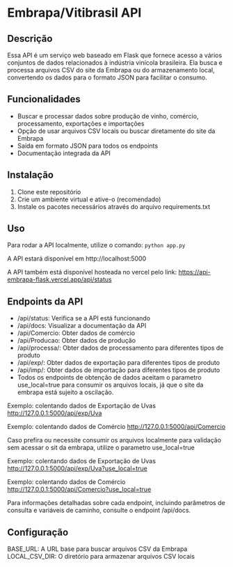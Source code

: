 # Embrapa/Vitibrasil API

## Descrição

Essa API é um serviço web baseado em Flask que fornece acesso a vários conjuntos de dados relacionados à indústria vinícola brasileira. Ela busca e processa arquivos CSV do site da Embrapa ou do armazenamento local, convertendo os dados para o formato JSON para facilitar o consumo.

## Funcionalidades

- Buscar e processar dados sobre produção de vinho, comércio, processamento, exportações e importações
- Opção de usar arquivos CSV locais ou buscar diretamente do site da Embrapa
- Saída em formato JSON para todos os endpoints
- Documentação integrada da API

## Instalação

1. Clone este repositório
2. Crie um ambiente virtual e ative-o (recomendado)
3. Instale os pacotes necessários através do arquivo requirements.txt


## Uso
Para rodar a API localmente, utilize o comando:
`python app.py`

A API estará disponível em http://localhost:5000

A API também está disponível hosteada no vercel pelo link: https://api-embrapa-flask.vercel.app/api/status


## Endpoints da API
- /api/status: Verifica se a API está funcionando
- /api/docs: Visualizar a documentação da API
- /api/Comercio: Obter dados de comércio
- /api/Producao: Obter dados de produção
- /api/processa/<produto>: Obter dados de processamento para diferentes tipos de produto
- /api/exp/<produto>: Obter dados de exportação para diferentes tipos de produto
- /api/imp/<produto>: Obter dados de importação para diferentes tipos de produto
- Todos os endpoints de obtenção de dados aceitam o parametro use_local=true para consumir os arquivos locais, já que o site da embrapa está sujeito a oscilação.

Exemplo: colentando dados de Exportação de Uvas http://127.0.0.1:5000/api/exp/Uva

Exemplo: colentando dados de Comércio http://127.0.0.1:5000/api/Comercio

Caso prefira ou necessite consumir os arquivos localmente para validação sem acessar o sit da embrapa, utilize o parametro use_local=true

Exemplo: colentando dados de Exportação de Uvas http://127.0.0.1:5000/api/exp/Uva?use_local=true

Exemplo: colentando dados de Comércio http://127.0.0.1:5000/api/Comercio?use_local=true

Para informações detalhadas sobre cada endpoint, incluindo parâmetros de consulta e variáveis de caminho, consulte o endpoint /api/docs.

## Configuração
BASE_URL: A URL base para buscar arquivos CSV da Embrapa
LOCAL_CSV_DIR: O diretório para armazenar arquivos CSV locais

